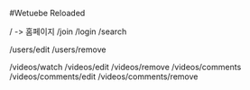 #Wetuebe Reloaded

/ -> 홈페이지
/join
/login
/search

/users/edit
/users/remove

/videos/watch
/videos/edit
/videos/remove
/videos/comments
/videos/comments/edit
/videos/comments/remove
